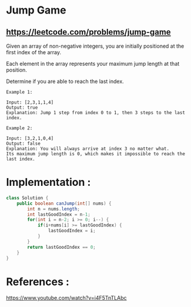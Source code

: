 # Jump Game
## https://leetcode.com/problems/jump-game

Given an array of non-negative integers, you are initially positioned at the first index of the array.

Each element in the array represents your maximum jump length at that position.

Determine if you are able to reach the last index.
```
Example 1:

Input: [2,3,1,1,4]
Output: true
Explanation: Jump 1 step from index 0 to 1, then 3 steps to the last index.

Example 2:

Input: [3,2,1,0,4]
Output: false
Explanation: You will always arrive at index 3 no matter what. 
Its maximum jump length is 0, which makes it impossible to reach the last index.
```

# Implementation :
```java
class Solution {
    public boolean canJump(int[] nums) {
        int n = nums.length;
        int lastGoodIndex = n-1;
        for(int i = n-2; i >= 0; i--) {
            if(i+nums[i] >= lastGoodIndex) {
                lastGoodIndex = i;
            }
        }
        return lastGoodIndex == 0;
    }
}
```

# References :
https://www.youtube.com/watch?v=i4F5TnTLAbc
